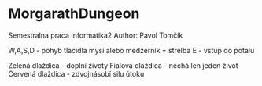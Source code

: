 # MorgarathDungeon
Semestralna praca Informatika2
Author: Pavol Tomčík

W,A,S,D - pohyb
tlacidla mysi alebo medzerník = strelba
E - vstup do potalu

Zelená dlaždica - doplní životy
Fialová dlaždica - nechá len jeden život
Červená dlaždica - zdvojnásobí silu útoku
